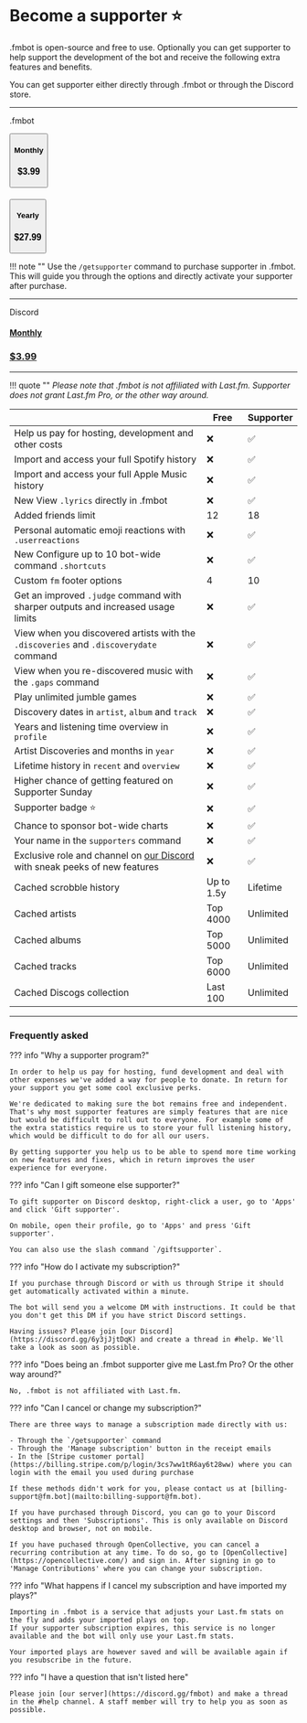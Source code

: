 # Become a supporter ⭐

.fmbot is open-source and free to use. Optionally you can get supporter to help support the development of the bot and receive the following extra features and benefits.

You can get supporter either directly through .fmbot or through the Discord store.


<hr class="divider">
<div>
<p class="purchase-option">.fmbot</p>

<button  class="md-button md-button--primary getsupporter-button"> 
  <h4 class="title">Monthly</h3>
  <h3>$3.99</h3>
</button>

<h4 class="getsupporter-text"></h4>

<button class="md-button md-button--primary getsupporter-button"> 
  <h4>Yearly</h3>
  <h3>$27.99</h3>
</button>
</div>

!!! note ""
    Use the `/getsupporter` command to purchase supporter in .fmbot. This will guide you through the options and directly activate your supporter after purchase.

<div>
<hr class="divider">
<div>
<p class="purchase-option">Discord</p>
<a href="https://discord.com/application-directory/356268235697553409/store" class="md-button md-button--secondary getsupporter-button getsupporter-button-discord"> 
  <h4>Monthly</h3>
  <h3>$3.99</h3>
</a>
</div>

</div>

---

!!! quote ""
    <i>Please note that .fmbot is not affiliated with Last.fm. Supporter does not grant Last.fm Pro, or the other way around.</i>

|             | Free        | Supporter |
| ----------- | ----------- |----------- |
| Help us pay for hosting, development and other costs  | ❌  | ✅ |
| Import and access your full Spotify history | ❌  | ✅ |
| Import and access your full Apple Music history | ❌  | ✅ |
| <span class="new">New</span> View `.lyrics` directly in .fmbot | ❌ | ✅ |
| Added friends limit | 12 | 18 |
| Personal automatic emoji reactions with `.userreactions` | ❌ | ✅ |
| <span class="new">New</span> Configure up to 10 bot-wide command `.shortcuts` | ❌ | ✅ |
| Custom `fm` footer options | 4 | 10 |
| Get an improved `.judge` command with sharper outputs and increased usage limits | ❌ | ✅ |
| View when you discovered artists with the `.discoveries` and `.discoverydate` command | ❌ | ✅ |
| View when you re-discovered music with the `.gaps` command | ❌ | ✅ |
| Play unlimited jumble games | ❌ | ✅ |
| Discovery dates in `artist`, `album` and `track` | ❌ | ✅ |
| Years and listening time overview in `profile` | ❌ | ✅ |
| Artist Discoveries and months in `year` | ❌ | ✅ |
| Lifetime history in `recent` and `overview` | ❌ | ✅ |
| Higher chance of getting featured on Supporter Sunday | ❌ | ✅ |
| Supporter badge ⭐ | ❌ | ✅ |
| Chance to sponsor bot-wide charts | ❌ | ✅ |
| Your name in the `supporters` command | ❌ | ✅ |
| Exclusive role and channel on [our Discord](https://discord.gg/6y3jJjtDqK) with sneak peeks of new features | ❌ | ✅ |
| Cached scrobble history | Up to 1.5y | Lifetime |
| Cached artists | Top 4000 | Unlimited |
| Cached albums | Top 5000 | Unlimited |
| Cached tracks | Top 6000 | Unlimited |
| Cached Discogs collection | Last 100 | Unlimited |

--- 


### Frequently asked

??? info "Why a supporter program?"

    In order to help us pay for hosting, fund development and deal with other expenses we've added a way for people to donate. In return for your support you get some cool exclusive perks.

    We're dedicated to making sure the bot remains free and independent. That's why most supporter features are simply features that are nice but would be difficult to roll out to everyone. For example some of the extra statistics require us to store your full listening history, which would be difficult to do for all our users.

    By getting supporter you help us to be able to spend more time working on new features and fixes, which in return improves the user experience for everyone.

??? info "Can I gift someone else supporter?"

    To gift supporter on Discord desktop, right-click a user, go to 'Apps' and click 'Gift supporter'.

    On mobile, open their profile, go to 'Apps' and press 'Gift supporter'.

    You can also use the slash command `/giftsupporter`.

??? info "How do I activate my subscription?"

    If you purchase through Discord or with us through Stripe it should get automatically activated within a minute.

    The bot will send you a welcome DM with instructions. It could be that you don't get this DM if you have strict Discord settings.

    Having issues? Please join [our Discord](https://discord.gg/6y3jJjtDqK) and create a thread in #help. We'll take a look as soon as possible.

??? info "Does being an .fmbot supporter give me Last.fm Pro? Or the other way around?"

    No, .fmbot is not affiliated with Last.fm. 

??? info "Can I cancel or change my subscription?"

    There are three ways to manage a subscription made directly with us:

    - Through the `/getsupporter` command
    - Through the 'Manage subscription' button in the receipt emails
    - In the [Stripe customer portal](https://billing.stripe.com/p/login/3cs7ww1tR6ay6t28ww) where you can login with the email you used during purchase

    If these methods didn't work for you, please contact us at [billing-support@fm.bot](mailto:billing-support@fm.bot).

    If you have purchased through Discord, you can go to your Discord settings and then 'Subscriptions'. This is only available on Discord desktop and browser, not on mobile.

    If you have puchased through OpenCollective, you can cancel a recurring contribution at any time. To do so, go to [OpenCollective](https://opencollective.com/) and sign in. After signing in go to 'Manage Contributions' where you can change your subscription.

??? info "What happens if I cancel my subscription and have imported my plays?"

    Importing in .fmbot is a service that adjusts your Last.fm stats on the fly and adds your imported plays on top. 
    If your supporter subscription expires, this service is no longer available and the bot will only use your Last.fm stats.

    Your imported plays are however saved and will be available again if you resubscribe in the future.

??? info "I have a question that isn't listed here"

    Please join [our server](https://discord.gg/fmbot) and make a thread in the #help channel. A staff member will try to help you as soon as possible.